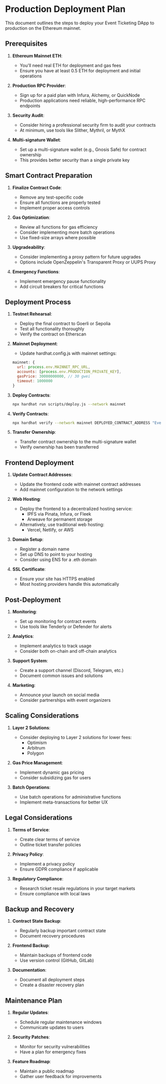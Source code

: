 # Production Deployment Plan

This document outlines the steps to deploy your Event Ticketing DApp to production on the Ethereum mainnet.

## Prerequisites

1. **Ethereum Mainnet ETH**:
   - You'll need real ETH for deployment and gas fees
   - Ensure you have at least 0.5 ETH for deployment and initial operations

2. **Production RPC Provider**:
   - Sign up for a paid plan with Infura, Alchemy, or QuickNode
   - Production applications need reliable, high-performance RPC endpoints

3. **Security Audit**:
   - Consider hiring a professional security firm to audit your contracts
   - At minimum, use tools like Slither, Mythril, or MythX

4. **Multi-signature Wallet**:
   - Set up a multi-signature wallet (e.g., Gnosis Safe) for contract ownership
   - This provides better security than a single private key

## Smart Contract Preparation

1. **Finalize Contract Code**:
   - Remove any test-specific code
   - Ensure all functions are properly tested
   - Implement proper access controls

2. **Gas Optimization**:
   - Review all functions for gas efficiency
   - Consider implementing more batch operations
   - Use fixed-size arrays where possible

3. **Upgradeability**:
   - Consider implementing a proxy pattern for future upgrades
   - Options include OpenZeppelin's Transparent Proxy or UUPS Proxy

4. **Emergency Functions**:
   - Implement emergency pause functionality
   - Add circuit breakers for critical functions

## Deployment Process

1. **Testnet Rehearsal**:
   - Deploy the final contract to Goerli or Sepolia
   - Test all functionality thoroughly
   - Verify the contract on Etherscan

2. **Mainnet Deployment**:
   - Update hardhat.config.js with mainnet settings:
   ```javascript
   mainnet: {
     url: process.env.MAINNET_RPC_URL,
     accounts: [process.env.PRODUCTION_PRIVATE_KEY],
     gasPrice: 30000000000, // 30 gwei
     timeout: 1000000
   }
   ```

3. **Deploy Contracts**:
   ```bash
   npx hardhat run scripts/deploy.js --network mainnet
   ```

4. **Verify Contracts**:
   ```bash
   npx hardhat verify --network mainnet DEPLOYED_CONTRACT_ADDRESS "EventTicketNFT" "ETT" 1000 1753939200 OWNER_ADDRESS
   ```

5. **Transfer Ownership**:
   - Transfer contract ownership to the multi-signature wallet
   - Verify ownership has been transferred

## Frontend Deployment

1. **Update Contract Addresses**:
   - Update the frontend code with mainnet contract addresses
   - Add mainnet configuration to the network settings

2. **Web Hosting**:
   - Deploy the frontend to a decentralized hosting service:
     - IPFS via Pinata, Infura, or Fleek
     - Arweave for permanent storage
   - Alternatively, use traditional web hosting:
     - Vercel, Netlify, or AWS

3. **Domain Setup**:
   - Register a domain name
   - Set up DNS to point to your hosting
   - Consider using ENS for a .eth domain

4. **SSL Certificate**:
   - Ensure your site has HTTPS enabled
   - Most hosting providers handle this automatically

## Post-Deployment

1. **Monitoring**:
   - Set up monitoring for contract events
   - Use tools like Tenderly or Defender for alerts

2. **Analytics**:
   - Implement analytics to track usage
   - Consider both on-chain and off-chain analytics

3. **Support System**:
   - Create a support channel (Discord, Telegram, etc.)
   - Document common issues and solutions

4. **Marketing**:
   - Announce your launch on social media
   - Consider partnerships with event organizers

## Scaling Considerations

1. **Layer 2 Solutions**:
   - Consider deploying to Layer 2 solutions for lower fees:
     - Optimism
     - Arbitrum
     - Polygon

2. **Gas Price Management**:
   - Implement dynamic gas pricing
   - Consider subsidizing gas for users

3. **Batch Operations**:
   - Use batch operations for administrative functions
   - Implement meta-transactions for better UX

## Legal Considerations

1. **Terms of Service**:
   - Create clear terms of service
   - Outline ticket transfer policies

2. **Privacy Policy**:
   - Implement a privacy policy
   - Ensure GDPR compliance if applicable

3. **Regulatory Compliance**:
   - Research ticket resale regulations in your target markets
   - Ensure compliance with local laws

## Backup and Recovery

1. **Contract State Backup**:
   - Regularly backup important contract state
   - Document recovery procedures

2. **Frontend Backup**:
   - Maintain backups of frontend code
   - Use version control (GitHub, GitLab)

3. **Documentation**:
   - Document all deployment steps
   - Create a disaster recovery plan

## Maintenance Plan

1. **Regular Updates**:
   - Schedule regular maintenance windows
   - Communicate updates to users

2. **Security Patches**:
   - Monitor for security vulnerabilities
   - Have a plan for emergency fixes

3. **Feature Roadmap**:
   - Maintain a public roadmap
   - Gather user feedback for improvements
